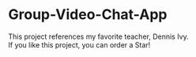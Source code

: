 # Group-Video-Chat-App

This project references my favorite teacher, Dennis Ivy.  
If you like this project, you can order a Star!
